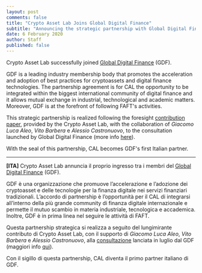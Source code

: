 ```yaml
---
layout: post
comments: false
title: "Crypto Asset Lab Joins Global Digital Finance"
subtitle: "Announcing the strategic partnership with Global Digital Finance"
date: 6 February 2020
author: Staff
published: false
---
```


Crypto Asset Lab  successfully joined [Global Digital Finance](https://www.gdf.io/) (GDF).

GDF is a leading industry membership body that promotes the acceleration and adoption of best practices for cryptoassets and digital finance technologies. The partnership agreement is for CAL the opportunity to be integrated within the biggest international community of digital finance and it allows mutual exchange in industrial, technological and academic matters. Moreover, GDF is at the forefront of following FAFT's activities.

This strategic partnership is realized following the foresight [contribution paper](https://www.gdf.io/docsconsultations/part-viii-code-of-conduct-principles-for-know-your-customer-kyc-anti-money-laundering-aml/), provided by the Crypto Asset Lab, with the collaboration of *Giacomo Luca Aleo*, *Vito Barbera* e *Alessio Castronuovo*, to the consultation launched by Global Digital Finance (more info [here](https://cryptoassetlab.diseade.unimib.it/2019/09/30/Crypto-AML-landscape.html)).

With the seal of this partnership, CAL becomes GDF's first Italian partner.

----

**[ITA]** Crypto Asset Lab annuncia il proprio ingresso tra i membri del [Global Digital Finance](https://www.gdf.io/) (GDF).

GDF è una organizzazione che promuove l’accelerazione e l’adozione dei cryptoasset e delle tecnologie per la finanza digitale nei servizi finanziari tradizionali. L’accordo di partnership è l’opportunità per il CAL di integrarsi all’interno della più grande community di finanza digitale internazionale e permette il mutuo scambio in materia industriale, tecnologica e accademica. Inoltre, GDF è in prima linea nel seguire le attività di FAFT. 

Questa partnership strategica si realizza a seguito del lungimirante contributo di Crypto Asset Lab, con il supporto di *Giacomo Luca Aleo*, *Vito Barbera* e *Alessio Castronuovo*, alla [consultazione](https://www.gdf.io/docsconsultations/part-viii-code-of-conduct-principles-for-know-your-customer-kyc-anti-money-laundering-aml/) lanciata in luglio dal GDF (maggiori info [qui](https://cryptoassetlab.diseade.unimib.it/2019/09/30/Crypto-AML-landscape.html)).

Con il sigillo di questa partnership, CAL diventa il primo partner italiano di GDF.